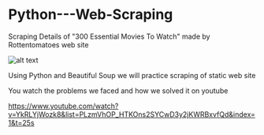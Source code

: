 # Python---Web-Scraping
Scraping Details of "300 Essential Movies To Watch" made by Rottentomatoes web site

![alt text](https://github.com/Ahmed-R-Hamdan/Python---Web-Scraping/blob/main/image/RT_300EssentialMovies_700X250.jpg)

Using Python and Beautiful Soup we will practice scraping of static web site

You watch the problems we faced and how we solved it on youtube

https://www.youtube.com/watch?v=YkRLYjWozk8&list=PLzmVhOP_HTKOns2SYCwD3y2jKWRBxvfQd&index=1&t=25s
